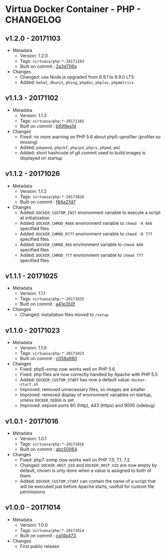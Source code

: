 # Virtua Docker Container - PHP - CHANGELOG

## v1.2.0 - 20171103

* Metadata
  * Version: 1.2.0
  * Tags: `virtuasa/php:*-20171103`
  * Built on commit : [2a3d706a](https://gitlab.virtua.ch/ddev/tools-docker/commit/2a3d706af671a3437f20e6de9fb3e6a862170476)
* Changes
  * Changed: use Node.js upgraded from 6.9.1 to 8.9.0 LTS
  * Added: `behat`, `dbunit`, `phing`, `phpdoc`, `phploc`, `phpmetrics`

## v1.1.3 - 20171102

* Metadata
  * Version: 1.1.3
  * Tags: `virtuasa/php:*-20171102`
  * Built on commit : [b699ea1d](https://gitlab.virtua.ch/ddev/tools-docker/commit/b699ea1d0fb52c0283f8ec5b37366e965e6e7354)
* Changes
  * Fixed: no more warning on PHP 5.6 about php5-uprofiler (profiler.so missing)
  * Added: `pdepend`, `phpcbf`, `phpcpd`, `phpcs`, `phpmd`, `pm2`
  * Added: short hashcode of git commit used to build images is displayed on startup

## v1.1.2 - 20171026

* Metadata
  * Version: 1.1.2
  * Tags: `virtuasa/php:*-20171026`
  * Built on commit : [f84a27d7](https://gitlab.virtua.ch/ddev/tools-docker/commit/f84a27d7837a309e334603de621343c03934eb7c)
* Changes
  * Added: `DOCKER_CUSTOM_INIT` environment variable to execute a script at initialization
  * Added: `DOCKER_CHMOD_R666` environment variable to `chmod -R 666` specified files
  * Added: `DOCKER_CHMOD_R777` environment variable to `chmod -R 777` specified files
  * Added: `DOCKER_CHMOD_666` environment variable to `chmod 666` specified files
  * Added: `DOCKER_CHMOD_777` environment variable to `chmod 777` specified files

## v1.1.1 - 20171025

* Metadata
  * Version: 1.1.1
  * Tags: `virtuasa/php:*-20171025`
  * Built on commit : [a41e350f](https://gitlab.virtua.ch/ddev/tools-docker/commit/a41e350f9da31a6202a97ce9d1b595d9f52173db)
* Changes
  * Changed: installation files moved to `/setup`

## v1.1.0 - 20171023

* Metadata
  * Version: 1.1.0
  * Tags: `virtuasa/php:*-20171023`
  * Built on commit : [c058a980](https://gitlab.virtua.ch/ddev/tools-docker/commit/c058a9809eee884af7abe825efc15ef73493772a)
* Changes
  * Fixed: php5-snmp now works well on PHP 5.6
  * Fixed: php files are now correctly handled by Apache with PHP 5.5
  * Added: `DOCKER_CUSTOM_START` has now a default value: `docker-start.sh`
  * Improved: removed unnecessary files, so images are smaller
  * Improved: removed display of environment variables on startup, unless `DOCKER_DEBUG` is set
  * Improved: expose ports 80 (http), 443 (https) and 9000 (xdebug)

## v1.0.1 - 20171016

* Metadata
  * Version: 1.0.1
  * Tags: `virtuasa/php:*-20171016`
  * Built on commit : [abc50064](https://gitlab.virtua.ch/ddev/tools-docker/commit/abc500643e9fa2b33a3995704a3ba01da96b5dd0)
* Changes
  * Fixed: php7-snmp now works well on PHP 7.0, 7.1, 7.2
  * Changed: `DOCKER_HOST_GID` and `DOCKER_HOST_UID` are now empty by default, chown is only done when a value is assigned to both of them
  * Added: `DOCKER_CUSTOM_START` can contain the name of a script that will be executed just before Apache starts, usefull for custom file permissions

## v1.0.0 - 20171014

* Metadata
  * Version: 1.0.0
  * Tags: `virtuasa/php:*-20171014`
  * Built on commit : [ca14b473](https://gitlab.virtua.ch/ddev/tools-docker/commit/ca14b473dd475ca6462986ab174bac041afedf34)
* Changes
  * First public release
